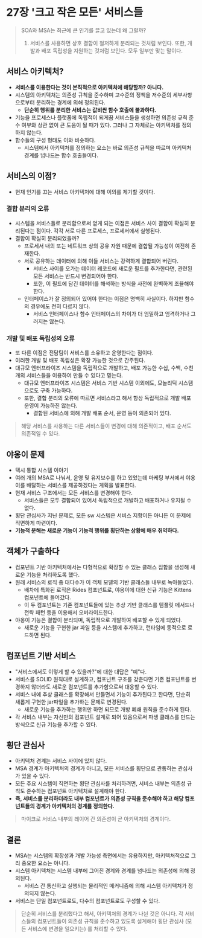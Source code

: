 # 27장 '크고 작은 모든' 서비스들

> SOA와 MSA는 최근에 큰 인기를 끌고 있는데 왜 그럴까?
> 1. 서비스를 사용하면 상호 결합이 철저하게 분리되는 것처럼 보인다. 또한, 개발과 배포 독립성을 지원하는 것처럼 보인다. 모두 일부만 맞는 말이다.

## 서비스 아키텍처?
- **서비스를 이용한다는 것이 본직적으로 아키텍처에 해당할까? 아니다.**
- 시스템의 아키텍처는 의존성 규칙을 준수하며 고수준의 정책을 저수준의 세부사항으로부터 분리하는 경계에 의해 정의된다.
  - **단순히 행위를 분리한 서비스는 값비싼 함수 호출에 불과하다.**
- 기능을 프로세스나 플랫폼에 독립적이 되게끔 서비스들을 생성하면 의존성 규칙 준수 여부와 상관 없이 큰 도움이 될 때가 있다. 그러나 그 자체로는 아키텍처를 정의하지 않는다.
- 함수들의 구성 형태도 이와 비슷하다.
  - 시스템에서 아키텍처를 정의하는 요소는 바로 의존성 규칙을 따르며 아키텍처 경계를 넘나드는 함수 호출들이다.

## 서비스의 이점?
- 현재 인기를 끄는 서비스 아키텍처에 대해 이의를 제기할 것이다.

### 결합 분리의 오류
- 시스템을 서비스들로 분리함으로써 얻게 되는 이점은 서비스 사이 결합이 확실히 분리된다는 점이다. 각각 서로 다른 프로세스, 프로세서에서 실행된다.
- 결합이 확실히 분리되었을까?
  - 프로세서 내의 또는 네트워크 상의 공유 자원 때문에 결합될 가능성이 여전히 존재한다.
  - 서로 공유하는 데이터에 의해 이들 서비스는 강력하게 결합되어 버린다.
    - 서비스 사이를 오가는 데이터 레코드에 새로운 필드를 추가한다면, 관련된 모든 서비스는 반드시 변경되어야 한다.
    - 또한, 이 필드에 담긴 데이터를 해석하는 방식을 사전에 완벽하게 조율해야 한다.
  - 인터페이스가 잘 정의되어 있어야 한다는 이점은 명백히 사실이다. 하지만 함수의 경우에도 전혀 다르지 않다.
    - 서비스 인터페이스나 함수 인터페이스의 차이가 더 엄밀하고 엄격하거나 그러지는 않는다.

### 개발 및 배포 독립성의 오류
- 또 다른 이점은 전담팀이 서비스를 소유하고 운영한다는 점이다.
- 이러한 개발 및 배포 독립성은 확장 가능한 것으로 간주된다.
- 대규모 엔터프라이즈 시스템을 독립적으로 개발하고, 배포 가능한 수십, 수백, 수천 개의 서비스들을 이용하여 만들 수 있다고 믿는다.
  - 대규모 엔터프라이즈 시스템은 서비스 기반 시스템 이외에도, 모놀리틱 시스템으로도 구축 가능하다.
  - 또한, 결합 분리의 오류에 따르면 서비스라고 해서 항상 독립적으로 개발 배포 운영이 가능하진 않는다.
    - 결합된 서비스에 의해 개발 배포 순서, 운영 등이 의존되어 있다.
> 해당 서비스를 사용하는 다른 서비스들이 변경에 대해 의존적이고, 배포 순서도 의존적일 수 있다.

## 야옹이 문제
- 택시 통합 시스템 이야기
- 여러 개의 MSA로 나눠서, 운영 및 유지보수를 하고 있었는데 마케팅 부서에서 야옹이를 배달하는 서비스를 제공하겠다는 게획을 발표한다.
- 현재 서비스 구조에서는 모든 서비스를 변경해야 한다.
  - 서비스들은 모두 결합되어 있어서 독립적으로 개발하고 배포하거나 유지될 수 없다.
- 횡단 관심사가 지닌 문제로, 모든 sw 시스템은 서비스 지향이든 아니든 이 문제에 직면하게 마련이다.
- **기능적 분해는 새로운 기능이 기능적 행위를 횡단하는 상황에 매우 취약하다.**

## 객체가 구출하다
- 컴포넌트 기반 아키텍처에서는 다형적으로 확장할 수 있는 클래스 집합을 생성해 새로운 기능을 처리하도록 했다.
- 원래 서비스의 로직 중 대다수가 이 객체 모델의 기반 클래스들 내부로 녹아들었다.
  - 배차에 특화된 로직은 Rides 컴포넌트로, 야옹이에 대한 신규 기능은 Kittens 컴포넌트에 들어갔다.
  - 이 두 컴포넌트는 기존 컴포넌트들에 있는 추상 기반 클래스를 템플릿 메서드나 전략 패턴 등을 이용해서 오버라이드한다.
- 야옹이 기능은 결합이 분리되며, 독립적으로 개발하여 배포할 수 있게 되었다.
  - 새로운 기능을 구현한 jar 파일 등을 시스템에 추가하고, 런타임에 동적으로 로드하면 된다.

## 컴포넌트 기반 서비스
- "서비스에서도 이렇게 할 수 있을까?"에 대한 대답은 "예"다.
- 서비스를 SOLID 원칙대로 설계하고, 컴포넌트 구조를 갖춘다면 기존 컴포넌트를 변경하지 않더라도 새로운 컴포넌트를 추가함으로써 대응할 수 있다.
- 서비스 내에 추상 클래스를 확장해서 만들면서 기능이 추가된다고 한다면, 단순히 새롭게 구현한 jar파일을 추가하는 문제로 변경된다.
  - 새로운 기능을 추가하는 행위만 하면 되므로 개방 폐쇄 원칙을 준수하게 된다.
- 각 서비스 내부는 자신만의 컴포넌트 설계로 되어 있음으로써 파생 클래스를 만드는 방식으로 신규 기능을 추가할 수 있다.

## 횡단 관심사
- 아키텍처 경계는 서비스 사이에 있지 않다.
- MSA 경계가 아키텍처의 경계가 아니고, 모든 서비스를 횡단으로 관통하는 관심사가 있을 수 있다.
- 모든 주요 시스템이 직면하는 횡단 관심사를 처리하려면, 서비스 내부는 의존성 규칙도 준수하는 컴포넌트 아키텍처로 설계해야 한다.
- **즉, 서비스를 분리하더라도 내부 컴포넌트가 의존성 규칙을 준수해야 하고 해당 컴포넌트들의 경계가 아키텍처의 경계를 정의한다.**
> 마이크로 서비스 내부의 레이어 간 의존성이 곧 아키텍처의 경계이다.

## 결론
- MSA는 시스템의 확장성과 개발 가능성 측면에서는 유용하지만, 아키텍처적으로 그리 중요한 요소는 아니다.
- 시스템 아키텍처는 시스템 내부에 그어진 경계와 경계를 넘나드는 의존성에 의해 정의된다.
  - 서비스 간 통신하고 실행되는 물리적인 메커니즘에 의해 시스템 아키텍처가 정의되지 않는다.
- 서비스는 단일 컴포넌트로도, 다수의 컴포넌트로도 구성할 수 있다.

> 단순히 서비스를 분리했다고 해서, 아키텍처의 경계가 나뉜 것은 아니다. 각 서비스들의 컴포넌트들이 의존성 규칙을 준수하고 있도록 설계해야 횡단 관심사 (모든 서비스에 변경을 일으키는) 를 처리할 수 있다.